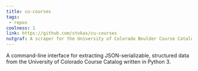 ```yaml
---
title: cu-courses
tags: 
 - repos
coolness: 1
link: https://github.com/stvkas/cu-courses
nutgraf: A scraper for the University of Colorado Boulder Course Catalog
---
```


A command-line interface for extracting JSON-serializable, structured data from the University of Colorado Course Catalog written in Python 3.
